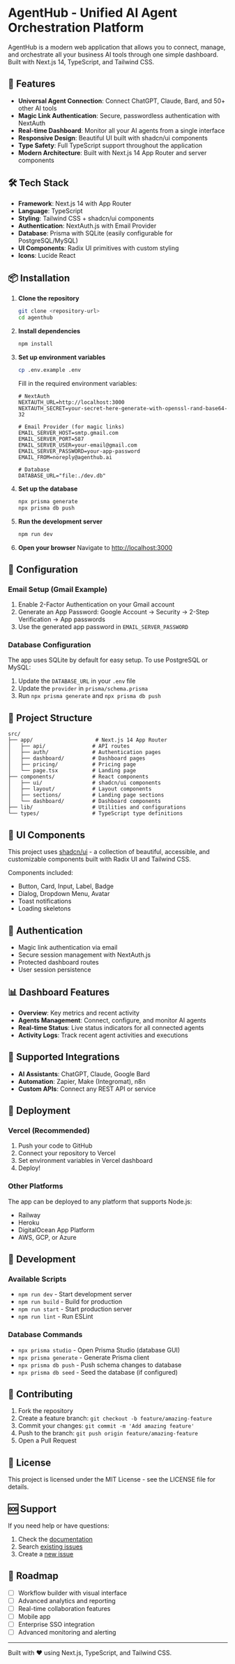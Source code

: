 # AgentHub - Unified AI Agent Orchestration Platform

AgentHub is a modern web application that allows you to connect, manage, and orchestrate all your business AI tools through one simple dashboard. Built with Next.js 14, TypeScript, and Tailwind CSS.

## 🚀 Features

- **Universal Agent Connection**: Connect ChatGPT, Claude, Bard, and 50+ other AI tools
- **Magic Link Authentication**: Secure, passwordless authentication with NextAuth
- **Real-time Dashboard**: Monitor all your AI agents from a single interface  
- **Responsive Design**: Beautiful UI built with shadcn/ui components
- **Type Safety**: Full TypeScript support throughout the application
- **Modern Architecture**: Built with Next.js 14 App Router and server components

## 🛠️ Tech Stack

- **Framework**: Next.js 14 with App Router
- **Language**: TypeScript
- **Styling**: Tailwind CSS + shadcn/ui components
- **Authentication**: NextAuth.js with Email Provider
- **Database**: Prisma with SQLite (easily configurable for PostgreSQL/MySQL)
- **UI Components**: Radix UI primitives with custom styling
- **Icons**: Lucide React

## 📦 Installation

1. **Clone the repository**
   ```bash
   git clone <repository-url>
   cd agenthub
   ```

2. **Install dependencies**
   ```bash
   npm install
   ```

3. **Set up environment variables**
   ```bash
   cp .env.example .env
   ```
   
   Fill in the required environment variables:
   ```env
   # NextAuth
   NEXTAUTH_URL=http://localhost:3000
   NEXTAUTH_SECRET=your-secret-here-generate-with-openssl-rand-base64-32
   
   # Email Provider (for magic links)
   EMAIL_SERVER_HOST=smtp.gmail.com
   EMAIL_SERVER_PORT=587
   EMAIL_SERVER_USER=your-email@gmail.com
   EMAIL_SERVER_PASSWORD=your-app-password
   EMAIL_FROM=noreply@agenthub.ai
   
   # Database
   DATABASE_URL="file:./dev.db"
   ```

4. **Set up the database**
   ```bash
   npx prisma generate
   npx prisma db push
   ```

5. **Run the development server**
   ```bash
   npm run dev
   ```

6. **Open your browser**
   Navigate to [http://localhost:3000](http://localhost:3000)

## 🔧 Configuration

### Email Setup (Gmail Example)

1. Enable 2-Factor Authentication on your Gmail account
2. Generate an App Password: Google Account → Security → 2-Step Verification → App passwords
3. Use the generated app password in `EMAIL_SERVER_PASSWORD`

### Database Configuration

The app uses SQLite by default for easy setup. To use PostgreSQL or MySQL:

1. Update the `DATABASE_URL` in your `.env` file
2. Update the `provider` in `prisma/schema.prisma`
3. Run `npx prisma generate` and `npx prisma db push`

## 📁 Project Structure

```
src/
├── app/                    # Next.js 14 App Router
│   ├── api/               # API routes
│   ├── auth/              # Authentication pages
│   ├── dashboard/         # Dashboard pages
│   ├── pricing/           # Pricing page
│   └── page.tsx           # Landing page
├── components/            # React components
│   ├── ui/                # shadcn/ui components
│   ├── layout/            # Layout components
│   ├── sections/          # Landing page sections
│   └── dashboard/         # Dashboard components
├── lib/                   # Utilities and configurations
└── types/                 # TypeScript type definitions
```

## 🎨 UI Components

This project uses [shadcn/ui](https://ui.shadcn.com/) - a collection of beautiful, accessible, and customizable components built with Radix UI and Tailwind CSS.

Components included:
- Button, Card, Input, Label, Badge
- Dialog, Dropdown Menu, Avatar
- Toast notifications
- Loading skeletons

## 🔐 Authentication

- Magic link authentication via email
- Secure session management with NextAuth.js
- Protected dashboard routes
- User session persistence

## 📊 Dashboard Features

- **Overview**: Key metrics and recent activity
- **Agents Management**: Connect, configure, and monitor AI agents
- **Real-time Status**: Live status indicators for all connected agents
- **Activity Logs**: Track recent agent activities and executions

## 🔌 Supported Integrations

- **AI Assistants**: ChatGPT, Claude, Google Bard
- **Automation**: Zapier, Make (Integromat), n8n
- **Custom APIs**: Connect any REST API or service

## 🚀 Deployment

### Vercel (Recommended)

1. Push your code to GitHub
2. Connect your repository to Vercel
3. Set environment variables in Vercel dashboard
4. Deploy!

### Other Platforms

The app can be deployed to any platform that supports Node.js:
- Railway
- Heroku
- DigitalOcean App Platform
- AWS, GCP, or Azure

## 🧪 Development

### Available Scripts

- `npm run dev` - Start development server
- `npm run build` - Build for production
- `npm run start` - Start production server
- `npm run lint` - Run ESLint

### Database Commands

- `npx prisma studio` - Open Prisma Studio (database GUI)
- `npx prisma generate` - Generate Prisma client
- `npx prisma db push` - Push schema changes to database
- `npx prisma db seed` - Seed the database (if configured)

## 🤝 Contributing

1. Fork the repository
2. Create a feature branch: `git checkout -b feature/amazing-feature`
3. Commit your changes: `git commit -m 'Add amazing feature'`
4. Push to the branch: `git push origin feature/amazing-feature`
5. Open a Pull Request

## 📝 License

This project is licensed under the MIT License - see the LICENSE file for details.

## 🆘 Support

If you need help or have questions:

1. Check the [documentation](docs/)
2. Search [existing issues](issues)
3. Create a [new issue](issues/new)

## 🎯 Roadmap

- [ ] Workflow builder with visual interface
- [ ] Advanced analytics and reporting
- [ ] Real-time collaboration features
- [ ] Mobile app
- [ ] Enterprise SSO integration
- [ ] Advanced monitoring and alerting

---

Built with ❤️ using Next.js, TypeScript, and Tailwind CSS.